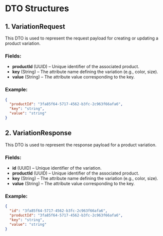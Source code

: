 # DTO Structures

## 1. VariationRequest

This DTO is used to represent the request payload for creating or updating a product variation.

### Fields:

- **productId** (UUID) – Unique identifier of the associated product.
- **key** (String) – The attribute name defining the variation (e.g., color, size).
- **value** (String) – The attribute value corresponding to the key.

### Example:

```json
{
  "productId": "3fa85f64-5717-4562-b3fc-2c963f66afa6",
  "key": "string",
  "value": "string"
}
```

## 2. VariationResponse

This DTO is used to represent the response payload for a product variation.

### Fields:

- **id** (UUID) – Unique identifier of the variation.
- **productId** (UUID) – Unique identifier of the associated product.
- **key** (String) – The attribute name defining the variation (e.g., color, size).
- **value** (String) – The attribute value corresponding to the key.

### Example:

```json
{
  "id": "3fa85f64-5717-4562-b3fc-2c963f66afa6",
  "productId": "3fa85f64-5717-4562-b3fc-2c963f66afa6",
  "key": "string",
  "value": "string"
}
```

